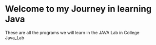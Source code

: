 # Welcome to my Journey in learning Java
These are all the programs we will learn in the JAVA Lab in College
Java_Lab
